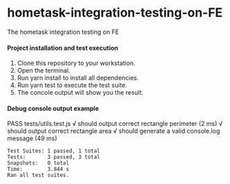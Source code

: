 # hometask-integration-testing-on-FE
The hometask integration testing on FE

#### Project installation and test execution
1. Clone this repository to your workstation.
2. Open the terminal.
3. Run yarn install to install all dependencies.
4. Run yarn test to execute the test suite.
5. The concole output will show you the result.

#### Debug console output example

 PASS  tests/utils.test.js
  √ should output correct rectangle perimeter (2 ms)
  √ should output correct rectangle area
  √ should generate a valid console.log message (49 ms)

    Test Suites: 1 passed, 1 total
    Tests:       3 passed, 3 total
    Snapshots:   0 total
    Time:        3.844 s
    Ran all test suites.